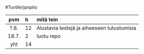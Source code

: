 #Tuntikirjanpito

|pvm | h | mitä tein |
|:--:|:--|:----|
|?.6.|12| Alustavia testejä ja aiheeseen tutustumisia|
|18.7.|2| luotu repo|
|yht |14|
